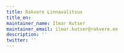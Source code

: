 ```yaml
---
title: Rakvere Linnavalitsus
title_en:
maintainer_name: Ilmar Kutser
maintainer_email: ilmar.kutser@rakvere.ee
description: ''
twitter: ''
---
```

